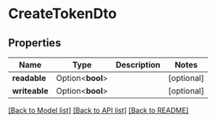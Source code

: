 # CreateTokenDto

## Properties

| Name          | Type             | Description | Notes      |
| ------------- | ---------------- | ----------- | ---------- |
| **readable**  | Option<**bool**> |             | [optional] |
| **writeable** | Option<**bool**> |             | [optional] |

[[Back to Model list]](../README.md#documentation-for-models) [[Back to API list]](../README.md#documentation-for-api-endpoints) [[Back to README]](../README.md)
